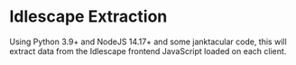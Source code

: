 # Idlescape Extraction
Using Python 3.9+ and NodeJS 14.17+ and some janktacular code, this will extract data from the Idlescape frontend JavaScript loaded 
on each client.
